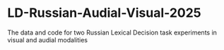 # LD-Russian-Audial-Visual-2025
The data and code for two Russian Lexical Decision task experiments in visual and audial modalities
